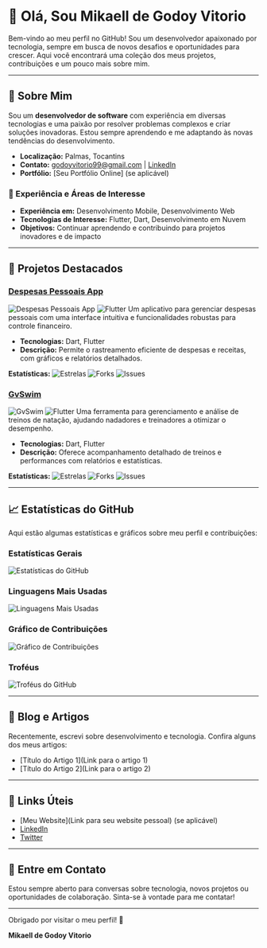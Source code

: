 # 👋 Olá, Sou Mikaell de Godoy Vitorio

Bem-vindo ao meu perfil no GitHub! Sou um desenvolvedor apaixonado por tecnologia, sempre em busca de novos desafios e oportunidades para crescer. Aqui você encontrará uma coleção dos meus projetos, contribuições e um pouco mais sobre mim.

---

## 🚀 Sobre Mim

Sou um **desenvolvedor de software** com experiência em diversas tecnologias e uma paixão por resolver problemas complexos e criar soluções inovadoras. Estou sempre aprendendo e me adaptando às novas tendências do desenvolvimento.

- **Localização:** Palmas, Tocantins
- **Contato:** godoyvitorio99@gmail.com | [LinkedIn](https://br.linkedin.com/in/mikaell-de-godoy-vitorio-ab64422b2)
- **Portfólio:** [Seu Portfólio Online] (se aplicável)

### 💼 Experiência e Áreas de Interesse

- **Experiência em:** Desenvolvimento Mobile, Desenvolvimento Web
- **Tecnologias de Interesse:** Flutter, Dart, Desenvolvimento em Nuvem
- **Objetivos:** Continuar aprendendo e contribuindo para projetos inovadores e de impacto

---

## 🌟 Projetos Destacados

### [Despesas Pessoais App](https://github.com/PyGodoy/DespesasPessoaisApp)
![Despesas Pessoais App](https://img.shields.io/badge/Dart-0175C2?style=for-the-badge&logo=dart&logoColor=white) ![Flutter](https://img.shields.io/badge/Flutter-02569B?style=for-the-badge&logo=flutter&logoColor=white)
Um aplicativo para gerenciar despesas pessoais com uma interface intuitiva e funcionalidades robustas para controle financeiro.
- **Tecnologias:** Dart, Flutter
- **Descrição:** Permite o rastreamento eficiente de despesas e receitas, com gráficos e relatórios detalhados.

**Estatísticas:**
![Estrelas](https://img.shields.io/github/stars/PyGodoy/DespesasPessoaisApp?style=for-the-badge&logo=github&label=Estrelas) ![Forks](https://img.shields.io/github/forks/PyGodoy/DespesasPessoaisApp?style=for-the-badge&logo=github&label=Forks) ![Issues](https://img.shields.io/github/issues/PyGodoy/DespesasPessoaisApp?style=for-the-badge&logo=github&label=Issues)

### [GvSwim](https://github.com/PyGodoy/gvswim)
![GvSwim](https://img.shields.io/badge/Dart-0175C2?style=for-the-badge&logo=dart&logoColor=white) ![Flutter](https://img.shields.io/badge/Flutter-02569B?style=for-the-badge&logo=flutter&logoColor=white)
Uma ferramenta para gerenciamento e análise de treinos de natação, ajudando nadadores e treinadores a otimizar o desempenho.
- **Tecnologias:** Dart, Flutter
- **Descrição:** Oferece acompanhamento detalhado de treinos e performances com relatórios e estatísticas.

**Estatísticas:**
![Estrelas](https://img.shields.io/github/stars/PyGodoy/gvswim?style=for-the-badge&logo=github&label=Estrelas) ![Forks](https://img.shields.io/github/forks/PyGodoy/gvswim?style=for-the-badge&logo=github&label=Forks) ![Issues](https://img.shields.io/github/issues/PyGodoy/gvswim?style=for-the-badge&logo=github&label=Issues)

---

## 📈 Estatísticas do GitHub

Aqui estão algumas estatísticas e gráficos sobre meu perfil e contribuições:

### Estatísticas Gerais
![Estatísticas do GitHub](https://github-readme-stats.vercel.app/api?username=PyGodoy&show_icons=true&hide_title=false&hide=prs&count_private=true&theme=dark&hide_border=true)

### Linguagens Mais Usadas
![Linguagens Mais Usadas](https://github-readme-stats.vercel.app/api/top-langs/?username=PyGodoy&layout=compact&theme=dark&hide_border=true)

### Gráfico de Contribuições
![Gráfico de Contribuições](https://github-readme-activity-graph.cyclic.app/graph?username=PyGodoy&theme=dracula&hide_border=true&area=true)

### Troféus
![Troféus do GitHub](https://github-profile-trophy.vercel.app/?username=PyGodoy&theme=algolia&no-frame=true&no-bg=true)

---

## 📝 Blog e Artigos

Recentemente, escrevi sobre desenvolvimento e tecnologia. Confira alguns dos meus artigos:

- [Título do Artigo 1](Link para o artigo 1)
- [Título do Artigo 2](Link para o artigo 2)

---

## 🔗 Links Úteis

- [Meu Website](Link para seu website pessoal) (se aplicável)
- [LinkedIn](https://www.linkedin.com/in/seuperfil)
- [Twitter](https://twitter.com/seuperfil)

---

## 💬 Entre em Contato

Estou sempre aberto para conversas sobre tecnologia, novos projetos ou oportunidades de colaboração. Sinta-se à vontade para me contatar!

---

Obrigado por visitar o meu perfil! 🚀

**Mikaell de Godoy Vitorio**

